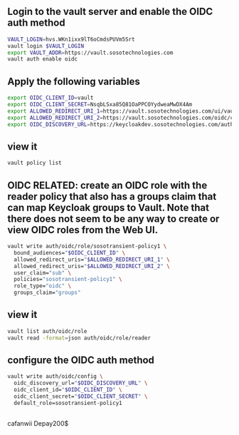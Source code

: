 ## Login to the vault server and enable the OIDC auth method
```sh
VAULT_LOGIN=hvs.WKn1ixx9lT6oCmdsPUVm5Srt
vault login $VAULT_LOGIN
export VAULT_ADDR=https://vault.sosotechnologies.com
vault auth enable oidc
```

## Apply the following variables
```sh
export OIDC_CLIENT_ID=vault
export OIDC_CLIENT_SECRET=NsqbLSxa85Q81OaPPCOYydweaMwDX4Am
export ALLOWED_REDIRECT_URI_1=https://vault.sosotechnologies.com/ui/vault/auth/oidc/oidc/callback
export ALLOWED_REDIRECT_URI_2=https://vault.sosotechnologies.com/oidc/callback
export OIDC_DISCOVERY_URL=https://keycloakdev.sosotechnologies.com/auth/realms/sosotechdev
```

## view it

```sh
vault policy list
```

## OIDC RELATED: create an OIDC role with the reader policy that also has a groups claim that can map Keycloak groups to Vault. Note that there does not seem to be any way to create or view OIDC roles from the Web UI.

```sh
vault write auth/oidc/role/sosotransient-policy1 \
  bound_audiences="$OIDC_CLIENT_ID" \
  allowed_redirect_uris="$ALLOWED_REDIRECT_URI_1" \
  allowed_redirect_uris="$ALLOWED_REDIRECT_URI_2" \
  user_claim="sub" \
  policies="sosotransient-policy1" \
  role_type="oidc" \
  groups_claim="groups"
```

## view it

```sh
vault list auth/oidc/role
vault read -format=json auth/oidc/role/reader
```

## configure the OIDC auth method
```sh
vault write auth/oidc/config \
  oidc_discovery_url="$OIDC_DISCOVERY_URL" \
  oidc_client_id="$OIDC_CLIENT_ID" \
  oidc_client_secret="$OIDC_CLIENT_SECRET" \
  default_role=sosotransient-policy1
```

##
cafanwii
Depay200$